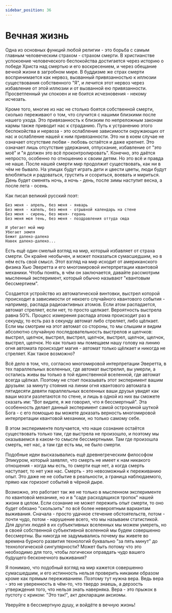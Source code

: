 ```yaml
---
sidebar_position: 36
---
```


# Вечная жизнь

Одна из основных функций любой религии - это борьба с самым главным человеческим страхом - страхом смерти. В христианстве успокоение человеческого беспокойства достигается через историю о победе Христа над смертью и его воскресением, и через обещание вечной жизни в загробном мире. В буддизме же страх смерти воспринимается как нервоз, вызванный привязанностью к иллюзии существования собственного "Я", и лечится этот нервоз через избавление от этой иллюзии и от вызванной ею привязанности. Просветленный ум спокоен и не боится исчезновения - некому исчезать.

Кроме того, многие из нас не столько боятся собственной смерти, сколько переживают о том, что случится с нашими близкими после нашего ухода. Это привязанность к близким по непреложным законам кармы также приводит нас к страданию. Путь к устранению этого беспокойства и нервоза - это ослабление зависимости окружающих от нас и ослабление нашей к ним привязанности. Это ни в коем случае не означает отсутствие любви - любовь остаётся и даже крепнет. Это означает лишь отсутствие удержания, отпускание, избавление от "это моё" и "я должен это всё проконтролировать". Конечно, это даётся непросто, особенно по отношению к своим детям. Но это всё и правда не наше. После нашей смерти мир продолжит существовать, как ни в чём не бывало. На улицах будут играть дети и цвести цветы, люди будут влюбляться и радоваться, грустить и ссориться, воевать и мириться. День будет сменять ночь, а ночь - день, после зимы наступит весна, а после лета - осень.

Как писал великий русский поэт:

```
Без меня - апрель, без меня - январь
Без меня - капель, без меня - отрывной календарь на стене
Без меня - сирень, без меня- герань
Без меня моя тень, без меня - поздравления оттуда сюда

И убегает мой мир
Убегает земля
Бежит далеко-далеко
Навек далеко-далеко...
```

Есть ещё один смелый взгляд на мир, который избавляет от страха смерти. Он крайне необычен, и может показаться сумасшедшим, но в нём есть свой смысл. Этот взгляд на мир исходит от американского физика Хью Эверетта и его многомировой интерпретации квантовой механики. Чтобы понять, в чём он заключается, давайте рассмотрим мысленный эксперимент, который обычно называют "квантовым бессмертием".

Создается устройство из автоматической винтовки, выстрел которой происходит в зависимости от некоего случайного квантового события - например, распада радиоактивных атомов. Если атом распадается, автомат стреляет, если нет, то просто щелкает. Вероятность выстрела равна 50%. Процесс измерения распада атома происходит раз в секунду, то есть раз в секунду автомат либо стреляет, либо щёлкает. Если мы смотрим на этот автомат со стороны, то мы слышим и видим абсолютно случайную последовательность выстрелов и щелчков: выстрел, щелчок, выстрел, выстрел, щелчок, выстрел, щелчок, щелчок, выстрел, щелчок. Но как только мы помещаем нашу голову на линию огня автомата происходит магия - автомат только щёлкает и никогда не стреляет. Как такое возможно?

Всё дело в том, что, согласно многомировой интерпретации Эверетта, в тех параллельных вселенных, где автомат выстрелил, вы умерли, а остались живы вы только в той единственной вселенной, где автомат всегда щёлкал. Поэтому не стоит показывать этот эксперимент вашим друзьям: за минуту стояния на линии огня квантового автомата в пятидесяти девяти параллельных вселенных ваши друзья увидят как ваши мозги разлетаются по стене, и лишь в одной из них вы сможете сказать им: "Вот видите, я же говорил, что я бессмертный". Эта особенность делает данный эксперимент самой остроумной шуткой Бога - с его помощью вы можете доказать верность многомировой интерпретации квантовой механики, но только самому себе.

В этом эксперименте получается, что наше сознание остаётся существовать только там, где выстрела не произошло, и поэтому мы оказываемся в каком-то смысле бессмертными. Там где произошла смерть, нет нас, а там где есть мы, не было смерти.

Подобные идеи высказывались ещё древнегреческим философом Эпикуром, который заявлял, что смерть не имеет к нам никакого отношения - когда мы есть, то смерти еще нет, а когда смерть наступает, то нет уже нас. Смерть - это невозможный к переживанию опыт. Это даже не не событие в реальности, а граница наблюдаемого, прямо как горизонт событий в чёрной дыре.

Возможно, это работает так же не только в мысленном эксперименте по квантовой механике, но и в "саде расходящихся тропок" нашей жизни в целом. Если сознание не может пережить опыт смерти, то оно будет обязано "скользить" по всё более невероятным вариантам выживания. Сначала - просто удачное стечение обстоятельств, потом - почти чудо, потом - нарушение всего, что мы называем статистикой. Для других людей в их субъективных вселенных мы можем умереть, но в своей собственной субъективной вселенной мы будем совершенно бессмертны. Вы никогда не задумывались почему вы живете во времена бурного развития технологий буквально "за пять минут" до технологической сингулярности? Может быть потому что это необходимо для того, чтобы логически оправдать чудо вашего будущего бесконечного выживания?

Я понимаю, что подобный взгляд на мир кажется совершенно сумасшедшим, и его истинность нельзя проверить никаким образом кроме как прямым переживанием. Поэтому тут нужна вера. Ведь вера - это не уверенность в чём-то, что твердо знаешь, а дерзость утверждения того, что нельзя знать наверняка. Вера - это прыжок в пустоту с криком: "Это так!", акт декларации аксиомы.

Уверуйте в бессмертную душу, и войдёте в вечную жизнь!

